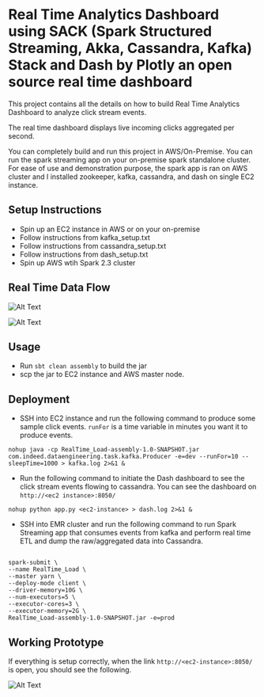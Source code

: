 # Real Time Analytics Dashboard using SACK (Spark Structured Streaming, Akka, Cassandra, Kafka) Stack and Dash by Plotly an open source real time dashboard

This project contains all the details on how to build Real Time Analytics Dashboard to analyze click stream events.

The real time dashboard displays live incoming clicks aggregated per second.

You can completely build and run this project in AWS/On-Premise. You can run the spark streaming app on  your 
on-premise spark standalone cluster. For ease of use and demonstration purpose, the spark app is 
ran on AWS cluster and I installed zookeeper, kafka, cassandra, and dash on single EC2 instance.

## Setup Instructions

* Spin up an EC2 instance in AWS or on your on-premise
* Follow instructions from kafka_setup.txt
* Follow instructions from cassandra_setup.txt
* Follow instructions from dash_setup.txt
* Spin up AWS wtih Spark 2.3 cluster


## Real Time Data Flow
![Alt Text](https://github.com/aguyyala/real-time-analytics-dashboard/blob/master/data-flow.png)

![Alt Text](https://github.com/aguyyala/real-time-analytics-dashboard/blob/master/real-time-architecture.png)


## Usage

* Run `sbt clean assembly` to build the jar
* scp the jar to EC2 instance and AWS master node.


## Deployment

* SSH into EC2 instance and run the following command to produce some sample click events. `runFor` is a time variable 
in minutes you want it to produce events. 

`nohup java -cp RealTime_Load-assembly-1.0-SNAPSHOT.jar com.indeed.dataengineering.task.kafka.Producer -e=dev --runFor=10 --sleepTime=1000 > kafka.log 2>&1 &`

* Run the following command to initiate the Dash dashboard to see the click stream events flowing to cassandra. You can see
the dashboard on `http://<ec2 instance>:8050/`

`nohup python app.py <ec2-instance> > dash.log 2>&1 &`

* SSH into EMR cluster and run the following command to run Spark Streaming app that consumes events from kafka and perform
real time ETL and dump the raw/aggregated data into Cassandra.

```

spark-submit \
--name RealTime_Load \
--master yarn \
--deploy-mode client \
--driver-memory=10G \
--num-executors=5 \
--executor-cores=3 \
--executor-memory=2G \
RealTime_Load-assembly-1.0-SNAPSHOT.jar -e=prod
```


## Working Prototype

If everything is setup correctly, when the link `http://<ec2-instance>:8050/` is open, you should see the following.

![Alt Text](https://github.com/aguyyala/real-time-analytics-dashboard/blob/master/Live_Click_Count.gif)

